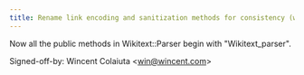 ```yaml
---
title: Rename link encoding and sanitization methods for consistency (wikitext, 395d75a)
---
```


Now all the public methods in Wikitext::Parser begin with "Wikitext\_parser".

Signed-off-by: Wincent Colaiuta &lt;win@wincent.com&gt;
